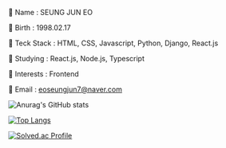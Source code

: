 💬 Name : SEUNG JUN EO

💬 Birth : 1998.02.17

💬 Teck Stack : HTML, CSS, Javascript, Python, Django, React.js

💬 Studying : React.js, Node.js, Typescript

💬 Interests : Frontend

💬 Email : eoseungjun7@naver.com

![Anurag's GitHub stats](https://github-readme-stats.vercel.app/api?username=seungjun222&show_icons=true&theme=tokyonight)

﻿[![Top Langs](https://github-readme-stats.vercel.app/api/top-langs/?username=seungjun222&langs_count=10&layout=compact&theme=tokyonight)](https://github.com/seungjun222/seungjun222)﻿

[![Solved.ac Profile](http://mazassumnida.wtf/api/generate_badge?boj=seungjun2)](https://solved.ac/seungjun2)
